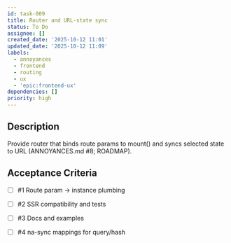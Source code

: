 ```yaml
---
id: task-009
title: Router and URL‑state sync
status: To Do
assignee: []
created_date: '2025-10-12 11:01'
updated_date: '2025-10-12 11:09'
labels:
  - annoyances
  - frontend
  - routing
  - ux
  - 'epic:frontend-ux'
dependencies: []
priority: high
---
```


## Description

<!-- SECTION:DESCRIPTION:BEGIN -->
Provide router that binds route params to mount() and syncs selected state to URL (ANNOYANCES.md #8; ROADMAP).
<!-- SECTION:DESCRIPTION:END -->

## Acceptance Criteria
<!-- AC:BEGIN -->
- [ ] #1 Route param → instance plumbing
- [ ] #2 SSR compatibility and tests
- [ ] #3 Docs and examples

- [ ] #4 na-sync mappings for query/hash
<!-- AC:END -->
